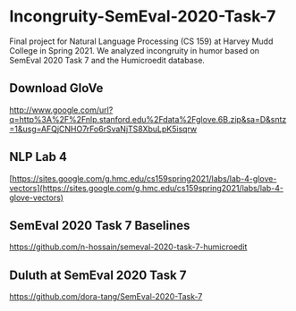 # Incongruity-SemEval-2020-Task-7
Final project for Natural Language Processing (CS 159) at Harvey Mudd College in Spring 2021. We analyzed incongruity in humor based on SemEval 2020 Task 7 and the Humicroedit database.

## Download GloVe
http://www.google.com/url?q=http%3A%2F%2Fnlp.stanford.edu%2Fdata%2Fglove.6B.zip&sa=D&sntz=1&usg=AFQjCNHO7rFo6rSvaNjTS8XbuLpK5isqrw

## NLP Lab 4
[https://sites.google.com/g.hmc.edu/cs159spring2021/labs/lab-4-glove-vectors](https://sites.google.com/g.hmc.edu/cs159spring2021/labs/lab-4-glove-vectors)

## SemEval 2020 Task 7 Baselines
https://github.com/n-hossain/semeval-2020-task-7-humicroedit

## Duluth at SemEval 2020 Task 7
https://github.com/dora-tang/SemEval-2020-Task-7
